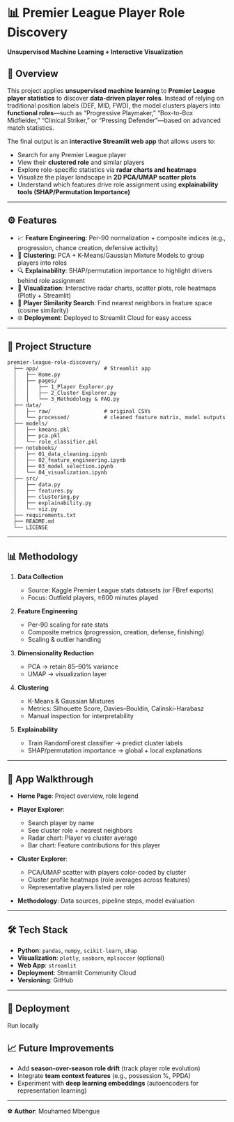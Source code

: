 

# 📊 Premier League Player Role Discovery

**Unsupervised Machine Learning + Interactive Visualization**

## 🔎 Overview

This project applies **unsupervised machine learning** to **Premier League player statistics** to discover **data-driven player roles**.
Instead of relying on traditional position labels (DEF, MID, FWD), the model clusters players into **functional roles**—such as “Progressive Playmaker,” “Box-to-Box Midfielder,” “Clinical Striker,” or “Pressing Defender”—based on advanced match statistics.

The final output is an **interactive Streamlit web app** that allows users to:

* Search for any Premier League player
* View their **clustered role** and similar players
* Explore role-specific statistics via **radar charts and heatmaps**
* Visualize the player landscape in **2D PCA/UMAP scatter plots**
* Understand which features drive role assignment using **explainability tools (SHAP/Permutation Importance)**

---



## ⚙️ Features

* 📈 **Feature Engineering**: Per-90 normalization + composite indices (e.g., progression, chance creation, defensive activity)
* 🧩 **Clustering**: PCA + K-Means/Gaussian Mixture Models to group players into roles
* 🔍 **Explainability**: SHAP/permutation importance to highlight drivers behind role assignment
* 🎨 **Visualization**: Interactive radar charts, scatter plots, role heatmaps (Plotly + Streamlit)
* 🔗 **Player Similarity Search**: Find nearest neighbors in feature space (cosine similarity)
* 🌐 **Deployment**: Deployed to Streamlit Cloud for easy access

---

## 📂 Project Structure

```
premier-league-role-discovery/
  ├── app/                     # Streamlit app
  │   ├── Home.py
  │   ├── pages/
  │   │   ├── 1_Player Explorer.py
  │   │   ├── 2_Cluster Explorer.py
  │   │   └── 3_Methodology & FAQ.py
  ├── data/
  │   ├── raw/                 # original CSVs
  │   └── processed/           # cleaned feature matrix, model outputs
  ├── models/
  │   ├── kmeans.pkl
  │   ├── pca.pkl
  │   └── role_classifier.pkl
  ├── notebooks/
  │   ├── 01_data_cleaning.ipynb
  │   ├── 02_feature_engineering.ipynb
  │   ├── 03_model_selection.ipynb
  │   └── 04_visualization.ipynb
  ├── src/
  │   ├── data.py
  │   ├── features.py
  │   ├── clustering.py
  │   ├── explainability.py
  │   └── viz.py
  ├── requirements.txt
  ├── README.md
  └── LICENSE
```

---

## 📊 Methodology

1. **Data Collection**

   * Source: Kaggle Premier League stats datasets (or FBref exports)
   * Focus: Outfield players, ≥600 minutes played

2. **Feature Engineering**

   * Per-90 scaling for rate stats
   * Composite metrics (progression, creation, defense, finishing)
   * Scaling & outlier handling

3. **Dimensionality Reduction**

   * PCA → retain 85–90% variance
   * UMAP → visualization layer

4. **Clustering**

   * K-Means & Gaussian Mixtures
   * Metrics: Silhouette Score, Davies–Bouldin, Calinski-Harabasz
   * Manual inspection for interpretability

5. **Explainability**

   * Train RandomForest classifier → predict cluster labels
   * SHAP/permutation importance → global + local explanations

---

## 🎨 App Walkthrough

* **Home Page**: Project overview, role legend
* **Player Explorer**:

  * Search player by name
  * See cluster role + nearest neighbors
  * Radar chart: Player vs cluster average
  * Bar chart: Feature contributions for this player
* **Cluster Explorer**:

  * PCA/UMAP scatter with players color-coded by cluster
  * Cluster profile heatmaps (role averages across features)
  * Representative players listed per role
* **Methodology**: Data sources, pipeline steps, model evaluation

---

## 🛠️ Tech Stack

* **Python**: `pandas`, `numpy`, `scikit-learn`, `shap`
* **Visualization**: `plotly`, `seaborn`, `mplsoccer` (optional)
* **Web App**: `streamlit`
* **Deployment**: Streamlit Community Cloud
* **Versioning**: GitHub

---

## 🚀 Deployment

Run locally


## 📈 Future Improvements

* Add **season-over-season role drift** (track player role evolution)
* Integrate **team context features** (e.g., possession %, PPDA)
* Experiment with **deep learning embeddings** (autoencoders for representation learning)

---

⚽ **Author**: Mouhamed Mbengue
